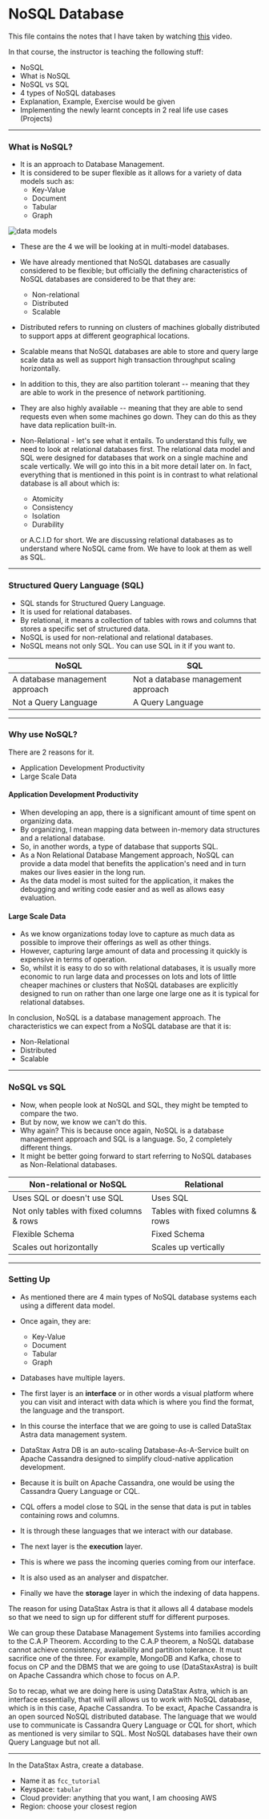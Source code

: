 # NoSQL Database

This file contains the notes that I have taken by watching
[this](https://www.youtube.com/watch?v=xh4gy1lbL2k) video.

In that course, the instructor is teaching the following stuff:

-   NoSQL
-   What is NoSQL
-   NoSQL vs SQL
-   4 types of NoSQL databases
-   Explanation, Example, Exercise would be given
-   Implementing the newly learnt concepts in 2 real life use cases (Projects)

---

### What is NoSQL?

-   It is an approach to Database Management.
-   It is considered to be super flexible as it allows for a variety of data
    models such as:
    -   Key-Value
    -   Document
    -   Tabular
    -   Graph

![data models](https://i.imgur.com/txvMV4Y.png)

-   These are the 4 we will be looking at in multi-model databases.
-   We have already mentioned that NoSQL databases are casually considered to
    be flexible; but officially the defining characteristics of NoSQL
    databases are considered to be that they are:
    -   Non-relational
    -   Distributed
    -   Scalable
-   Distributed refers to running on clusters of machines globally distributed
    to support apps at different geographical locations.
-   Scalable means that NoSQL databases are able to store and query large
    scale data as well as support high transaction throughput scaling
    horizontally.
-   In addition to this, they are also partition tolerant -- meaning that they
    are able to work in the presence of network partitioning.
-   They are also highly available -- meaning that they are able to send
    requests even when some machines go down. They can do this as they have
    data replication built-in.
-   Non-Relational - let's see what it entails. To understand this fully, we
    need to look at relational databases first. The relational data model
    and SQL were designed for databases that work on a single machine and scale
    vertically. We will go into this in a bit more detail later on. In fact,
    everything that is mentioned in this point is in contrast to what relational
    database is all about which is:

    -   Atomicity
    -   Consistency
    -   Isolation
    -   Durability

    or A.C.I.D for short.
    We are discussing relational databases as to understand where NoSQL came
    from. We have to look at them as well as SQL.

---

### Structured Query Language (SQL)

-   SQL stands for Structured Query Language.
-   It is used for relational databases.
-   By relational, it means a collection of tables with rows and columns that
    stores a specific set of structured data.
-   NoSQL is used for non-relational and relational databases.
-   NoSQL means not only SQL. You can use SQL in it if you want to.

| NoSQL                          | SQL                                |
| ------------------------------ | ---------------------------------- |
| A database management approach | Not a database management approach |
| Not a Query Language           | A Query Language                   |

---

### Why use NoSQL?

There are 2 reasons for it.

-   Application Development Productivity
-   Large Scale Data

#### Application Development Productivity

-   When developing an app, there is a significant amount of time spent on
    organizing data.
-   By organizing, I mean mapping data between in-memory data structures
    and a relational database.
-   So, in another words, a type of database that supports SQL.
-   As a Non Relational Database Mangement approach, NoSQL can provide a data
    model that benefits the application's need and in turn makes our lives
    easier in the long run.
-   As the data model is most suited for the application, it makes the
    debugging and writing code easier and as well as allows easy evaluation.

#### Large Scale Data

-   As we know organizations today love to capture as much data as possible
    to improve their offerings as well as other things.
-   However, capturing large amount of data and processing it quickly is
    expensive in terms of operation.
-   So, whilst it is easy to do so with relational databases, it is usually
    more economic to run large data and processes on lots and lots of little
    cheaper machines or clusters that NoSQL databases are explicitly designed
    to run on rather than one large one large one as it is typical for
    relational databses.

In conclusion, NoSQL is a database management approach. The characteristics
we can expect from a NoSQL database are that it is:

-   Non-Relational
-   Distributed
-   Scalable

---

### NoSQL vs SQL

-   Now, when people look at NoSQL and SQL, they might be tempted to compare
    the two.
-   But by now, we know we can't do this.
-   Why again? This is because once again, NoSQL is a database management
    approach and SQL is a language. So, 2 completely different things.
-   It might be better going forward to start referring to NoSQL databases
    as Non-Relational databases.

| Non-relational or NoSQL                   | Relational                       |
| ----------------------------------------- | -------------------------------- |
| Uses SQL or doesn't use SQL               | Uses SQL                         |
| Not only tables with fixed columns & rows | Tables with fixed columns & rows |
| Flexible Schema                           | Fixed Schema                     |
| Scales out horizontally                   | Scales up vertically             |

---

### Setting Up

-   As mentioned there are 4 main types of NoSQL database systems each using a
    different data model.
-   Once again, they are:

    -   Key-Value
    -   Document
    -   Tabular
    -   Graph

-   Databases have multiple layers.
-   The first layer is an **interface** or in other words a visual platform
    where you can visit and interact with data which is where you find the
    format, the language and the transport.
-   In this course the interface that we are going to use is called
    DataStax Astra data management system.
-   DataStax Astra DB is an auto-scaling Database-As-A-Service built on
    Apache Cassandra designed to simplify cloud-native application
    development.
-   Because it is built on Apache Cassandra, one would be using the
    Cassandra Query Language or CQL.
-   CQL offers a model close to SQL in the sense that data is put in tables
    containing rows and columns.
-   It is through these languages that we interact with our database.
-   The next layer is the **execution** layer.
-   This is where we pass the incoming queries coming from our interface.
-   It is also used as an analyser and dispatcher.
-   Finally we have the **storage** layer in which the indexing of data
    happens.

The reason for using DataStax Astra is that it allows all 4 database models so
that we need to sign up for different stuff for different purposes.

We can group these Database Management Systems into families according to the
C.A.P Theorem. According to the C.A.P theorem, a NoSQL database cannot achieve
consistency, availability and partition tolerance. It must sacrifice one of the
three. For example, MongoDB and Kafka, chose to focus on CP and the DBMS that
we are going to use (DataStaxAstra) is built on Apache Cassandra which chose
to focus on A.P.

So to recap, what we are doing here is using DataStax Astra, which is an
interface essentially, that will will allows us to work with NoSQL database,
which is in this case, Apache Cassandra. To be exact, Apache Cassandra is an
open sourced NoSQL distributed database. The language that we would use to
communicate is Cassandra Query Language or CQL for short, which as mentioned
is very similar to SQL. Most NoSQL databases have their own Query Language
but not all.

---

In the DataStax Astra, create a database.

-   Name it as `fcc_tutorial`
-   Keyspace: `tabular`
-   Cloud provider: anything that you want, I am choosing AWS
-   Region: choose your closest region
